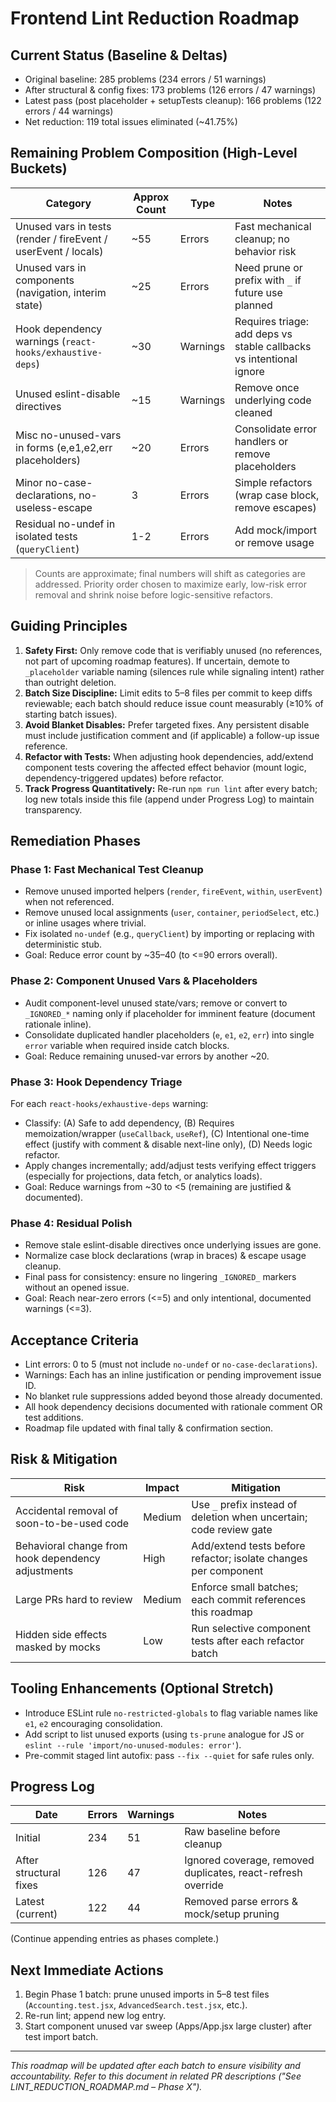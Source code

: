 # Frontend Lint Reduction Roadmap

## Current Status (Baseline & Deltas)
- Original baseline: 285 problems (234 errors / 51 warnings)
- After structural & config fixes: 173 problems (126 errors / 47 warnings)
- Latest pass (post placeholder + setupTests cleanup): 166 problems (122 errors / 44 warnings)
- Net reduction: 119 total issues eliminated (~41.75%)

## Remaining Problem Composition (High-Level Buckets)
| Category | Approx Count | Type | Notes |
|----------|--------------|------|-------|
| Unused vars in tests (render / fireEvent / userEvent / locals) | ~55 | Errors | Fast mechanical cleanup; no behavior risk |
| Unused vars in components (navigation, interim state) | ~25 | Errors | Need prune or prefix with `_` if future use planned |
| Hook dependency warnings (`react-hooks/exhaustive-deps`) | ~30 | Warnings | Requires triage: add deps vs stable callbacks vs intentional ignore |
| Unused eslint-disable directives | ~15 | Warnings | Remove once underlying code cleaned |
| Misc no-unused-vars in forms (e,e1,e2,err placeholders) | ~20 | Errors | Consolidate error handlers or remove placeholders |
| Minor no-case-declarations, no-useless-escape | 3 | Errors | Simple refactors (wrap case block, remove escapes) |
| Residual no-undef in isolated tests (`queryClient`) | 1-2 | Errors | Add mock/import or remove usage |

> Counts are approximate; final numbers will shift as categories are addressed. Priority order chosen to maximize early, low-risk error removal and shrink noise before logic-sensitive refactors.

## Guiding Principles
1. **Safety First:** Only remove code that is verifiably unused (no references, not part of upcoming roadmap features). If uncertain, demote to `_placeholder` variable naming (silences rule while signaling intent) rather than outright deletion.
2. **Batch Size Discipline:** Limit edits to 5–8 files per commit to keep diffs reviewable; each batch should reduce issue count measurably (≥10% of starting batch issues).
3. **Avoid Blanket Disables:** Prefer targeted fixes. Any persistent disable must include justification comment and (if applicable) a follow-up issue reference.
4. **Refactor with Tests:** When adjusting hook dependencies, add/extend component tests covering the affected effect behavior (mount logic, dependency-triggered updates) before refactor.
5. **Track Progress Quantitatively:** Re-run `npm run lint` after every batch; log new totals inside this file (append under Progress Log) to maintain transparency.

## Remediation Phases
### Phase 1: Fast Mechanical Test Cleanup
- Remove unused imported helpers (`render`, `fireEvent`, `within`, `userEvent`) when not referenced.
- Remove unused local assignments (`user`, `container`, `periodSelect`, etc.) or inline usages where trivial.
- Fix isolated `no-undef` (e.g., `queryClient`) by importing or replacing with deterministic stub.
- Goal: Reduce error count by ~35–40 (to <=90 errors overall).

### Phase 2: Component Unused Vars & Placeholders
- Audit component-level unused state/vars; remove or convert to `_IGNORED_*` naming only if placeholder for imminent feature (document rationale inline).
- Consolidate duplicated handler placeholders (`e`, `e1`, `e2`, `err`) into single `error` variable when required inside catch blocks.
- Goal: Reduce remaining unused-var errors by another ~20.

### Phase 3: Hook Dependency Triage
For each `react-hooks/exhaustive-deps` warning:
- Classify: (A) Safe to add dependency, (B) Requires memoization/wrapper (`useCallback`, `useRef`), (C) Intentional one-time effect (justify with comment & disable next-line only), (D) Needs logic refactor.
- Apply changes incrementally; add/adjust tests verifying effect triggers (especially for projections, data fetch, or analytics loads).
- Goal: Reduce warnings from ~30 to <5 (remaining are justified & documented).

### Phase 4: Residual Polish
- Remove stale eslint-disable directives once underlying issues are gone.
- Normalize case block declarations (wrap in braces) & escape usage cleanup.
- Final pass for consistency: ensure no lingering `_IGNORED_` markers without an opened issue.
- Goal: Reach near-zero errors (<=5) and only intentional, documented warnings (<=3).

## Acceptance Criteria
- Lint errors: 0 to 5 (must not include `no-undef` or `no-case-declarations`).
- Warnings: Each has an inline justification or pending improvement issue ID.
- No blanket rule suppressions added beyond those already documented.
- All hook dependency decisions documented with rationale comment OR test additions.
- Roadmap file updated with final tally & confirmation section.

## Risk & Mitigation
| Risk | Impact | Mitigation |
|------|--------|-----------|
| Accidental removal of soon-to-be-used code | Medium | Use `_` prefix instead of deletion when uncertain; code review gate |
| Behavioral change from hook dependency adjustments | High | Add/extend tests before refactor; isolate changes per component |
| Large PRs hard to review | Medium | Enforce small batches; each commit references this roadmap |
| Hidden side effects masked by mocks | Low | Run selective component tests after each refactor batch |

## Tooling Enhancements (Optional Stretch)
- Introduce ESLint rule `no-restricted-globals` to flag variable names like `e1`, `e2` encouraging consolidation.
- Add script to list unused exports (using `ts-prune` analogue for JS or `eslint --rule 'import/no-unused-modules: error'`).
- Pre-commit staged lint autofix: pass `--fix --quiet` for safe rules only.

## Progress Log
| Date | Errors | Warnings | Notes |
|------|--------|----------|-------|
| Initial | 234 | 51 | Raw baseline before cleanup |
| After structural fixes | 126 | 47 | Ignored coverage, removed duplicates, react-refresh override |
| Latest (current) | 122 | 44 | Removed parse errors & mock/setup pruning |

(Continue appending entries as phases complete.)

## Next Immediate Actions
1. Begin Phase 1 batch: prune unused imports in 5–8 test files (`Accounting.test.jsx`, `AdvancedSearch.test.jsx`, etc.).
2. Re-run lint; append new log entry.
3. Start component unused var sweep (Apps/App.jsx large cluster) after test import batch.

---
_This roadmap will be updated after each batch to ensure visibility and accountability. Refer to this document in related PR descriptions ("See LINT_REDUCTION_ROADMAP.md – Phase X")._
